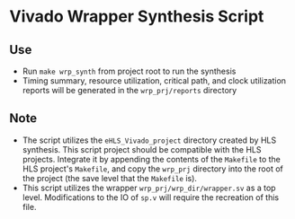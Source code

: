 # Vivado Wrapper Synthesis Script
## Use
- Run `make wrp_synth` from project root to run the synthesis
- Timing summary, resource utilization, critical path, and clock utilization reports will be generated in the `wrp_prj/reports` directory

## Note
- The script utilizes the `eHLS_Vivado_project` directory created by HLS synthesis. This script project should be compatible with the HLS projects. Integrate it by appending the contents of the `Makefile` to the HLS project's `Makefile`, and copy the `wrp_prj` directory into the root of the project (the save level that the `Makefile` is).
- This script utilizes the wrapper `wrp_prj/wrp_dir/wrapper.sv` as a top level. Modifications to the IO of `sp.v` will require the recreation of this file.